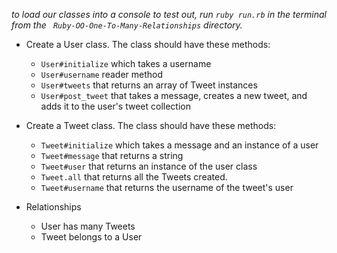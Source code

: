 _to load our classes into a console to test out, run `ruby run.rb` in the terminal from the `
Ruby-OO-One-To-Many-Relationships` directory._

* Create a User class. The class should have these methods:
  * `User#initialize` which takes a username
  * `User#username` reader method
  * `User#tweets` that returns an array of Tweet instances
  * `User#post_tweet` that takes a message, creates a new tweet, and adds it to the user's tweet collection
* Create a Tweet class. The class should have these methods:
  * `Tweet#initialize` which takes a message and an instance of a user
  * `Tweet#message` that returns a string
  * `Tweet#user` that returns an instance of the user class
  * `Tweet.all` that returns all the Tweets created.
  * `Tweet#username` that returns the username of the tweet's user
  
* Relationships
  * User has many Tweets
  * Tweet belongs to a User
